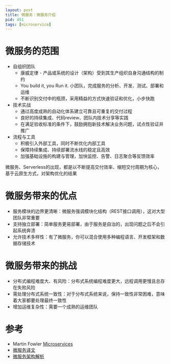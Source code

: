 ```yaml
---
layout: post
title: 微服务：微服务介绍
pid: 451
tags: [microservice]
---
```


# 微服务的范围

+ 自组织团队
  + 康威定律 - 产品或系统的设计（架构）受到其生产组织自身沟通结构的制约
  + You build it, you Run it. 小团队，完成服务的分析、开发、测试、部署和运维
  + 不断识别交付中的瓶颈，采用精益的方式快速验证和优化，小步快跑
+ 技术实战
  + 通过高度成熟的自动化体系建立可靠且可重复的交付过程
  + 良好的持续集成、代码review、团队内技术分享等实践
  + 在满足验收标准的条件下，鼓励拥抱新技术解决业务问题，试点性验证并推广
+ 流程与工具
  + 积极引入外部工具，同时不断优化内部工具
  + 保障持续集成、持续部署流水线的稳定且高效
  + 加强基础设施的构建与管理，加快监控、告警、日志聚合等反馈效率

微服务、Serverless的出现，都是以不断提高交付效率、缩短交付周期为核心，基于云原生方式，对架构优化的结果

# 微服务带来的优点

+ 服务模块的边界更清晰：微服务强调模块化结构（REST接口调用），这对大型团队非常重要
+ 支持独立部署：简单服务更易部署，由于服务是自治的，出现问题之后不会引起系统奔溃
+ 允许技术多样性：有了微服务，你可以混合使用多种编程语言、开发框架和数据存储技术

# 微服务带来的挑战

+ 分布式编程难度大、有风险：分布式系统编程难度更大，远程调用更慢且总存在失败风险
+ 需处理分布式系统一致性：对于分布式系统来说，保持一致性非常困难，意味着大家都要处理最终一致性
+ 增加运维复杂性：需要一个成熟的运维团队


# 参考

+ Martin Fowler [Microservices](https://martinfowler.com/articles/microservices.html)
+ [微服务译文](https://www.cnblogs.com/liuning8023/p/4493156.html)
+ [微服务架构解析](https://www.infoq.cn/article/2013/12/micro-service-architecture/)